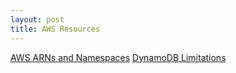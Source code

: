 ```yaml
---
layout: post
title: AWS Resources
---
```


[AWS ARNs and Namespaces](http://docs.aws.amazon.com/general/latest/gr/aws-arns-and-namespaces.html#arn-syntax-ddb)
[DynamoDB Limitations](http://docs.aws.amazon.com/amazondynamodb/latest/developerguide/Limits.html#limits-tables)
